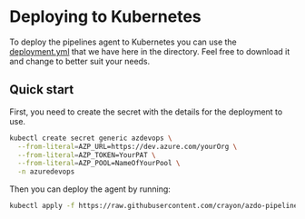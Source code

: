 # Deploying to Kubernetes

To deploy the pipelines agent to Kubernetes you can use the [deployment.yml](deployment.yml) that we have here in the directory. Feel free to download it and change to better suit your needs.

## Quick start

First, you need to create the secret with the details for the deployment to use.

```bash
kubectl create secret generic azdevops \
  --from-literal=AZP_URL=https://dev.azure.com/yourOrg \
  --from-literal=AZP_TOKEN=YourPAT \
  --from-literal=AZP_POOL=NameOfYourPool \
  -n azuredevops
```

Then you can deploy the agent by running:

```bash
kubectl apply -f https://raw.githubusercontent.com/crayon/azdo-pipelines-agent/main/kubernetes/deployment.yml
```
